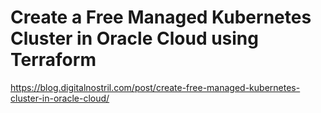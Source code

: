 # Create a Free Managed Kubernetes Cluster in Oracle Cloud using Terraform
https://blog.digitalnostril.com/post/create-free-managed-kubernetes-cluster-in-oracle-cloud/